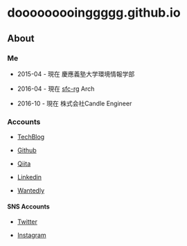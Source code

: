 # dooooooooinggggg.github.io

<!-- Global site tag (gtag.js) - Google Analytics -->
<script async src="https://www.googletagmanager.com/gtag/js?id=UA-105143295-2"></script>
<script>
  window.dataLayer = window.dataLayer || [];
  function gtag(){dataLayer.push(arguments);}
  gtag('js', new Date());

  gtag('config', 'UA-105143295-2');
</script>

## About

### Me

+ 2015-04 - 現在 慶應義塾大学環境情報学部

+ 2016-04 - 現在 [sfc-rg](https://rg.sfc.keio.ac.jp/) Arch

+ 2016-10 - 現在 株式会社Candle Engineer

### Accounts

+ [TechBlog](http://www.ishikawa.tech/)

+ [Github](https://github.com/dooooooooinggggg)

+ [Qiita](https://qiita.com/dooooooooinggggg)

+ [Linkedin](https://www.linkedin.com/in/tatsunori-ishikawa/)

+ [Wantedly](https://www.wantedly.com/users/18456082)

#### SNS Accounts

+ [Twitter](https://twitter.com/ggggniooooooood)

+ [Instagram](https://www.instagram.com/dooooooooinggggg/)

